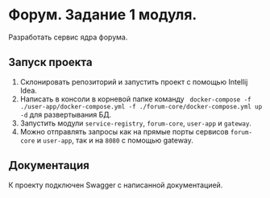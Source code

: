 # Форум. Задание 1 модуля.

Разработать сервис ядра форума.

## Запуск проекта
1. Склонировать репозиторий и запустить проект с помощью Intellij Idea.
2.  Написать в консоли в корневой папке команду ``` docker-compose -f ./user-app/docker-compose.yml -f ./forum-core/docker-compose.yml up -d``` для развертывания БД.
3. Запустить модули ```service-registry```, ```forum-core```, ```user-app``` и ```gateway```.
4. Можно отправлять запросы как на прямые порты сервисов ```forum-core``` и ```user-app```, так и на ```8080``` с помощью gateway.

## Документация
К проекту подключен Swagger с написанной документацией.